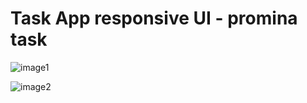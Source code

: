 <!-- vertical space &nbsp; -->

# Task App responsive UI - promina task


![image1](https://drive.google.com/file/d/1lKz018GCyVS7IVVIdChV5ZmkRpiC9OT8/view?usp=sharing)

![image2](https://drive.google.com/file/d/1lJtGJh8E9BMY-ap7D6-rWBVjN47fmsDC/view?usp=sharing)









